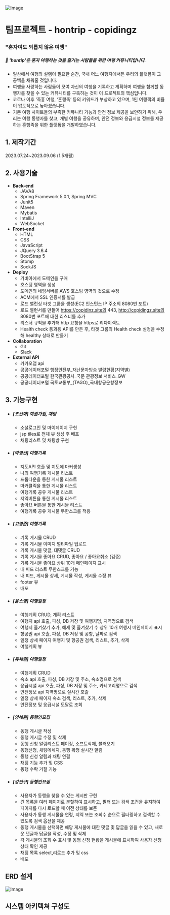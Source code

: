 ![Image](https://github.com/copidingz/hontrip/assets/131749616/ab773419-e524-4dce-bcf0-83253adb6ed3)
# 팀프로젝트 - hontrip - copidingz
### "혼자여도 외롭지 않은 여행"
##### 🚗 'hontip'은 혼자 여행하는 것을 즐기는 사람들을 위한 여행 커뮤니티입니다.
- 일상에서 여행의 설렘이 필요한 순간, 국내 어느 여행지에서든 우리의 플랫폼이 그 공백을 채워줄 것입니다. 
- 여행을 사랑하는 사람들이 모여 자신의 여행을 기록하고 계획하며 여행을 함께할 동행자를 찾을 수 있는 커뮤니티를 구축하는 것이 이 프로젝트의 핵심입니다.
- 코로나 이후 ‘즉흥 여행, ‘혼행족’ 등의 키워드가 부상하고 있으며, 1인 여행객의 비율이 압도적으로 높아졌습니다.
- 기존 여행 사이트들의 부족한 커뮤니티 기능과 안전 정보 제공을 보안하기 위해, 우리는 여행 동행자를 찾고, 개별 여행을 공유하며, 안전 정보와 응급시설 정보를 제공하는 혼행족을 위한 플랫폼을 개발하였습니다.


## 1. 제작기간
2023.07.24~2023.09.06 (1.5개월)

## 2. 사용기술
- <strong>Back-end</strong>
  - JAVA8
  - Spring Framework 5.0.1, Spring MVC
  - Junit5
  - Maven
  - Mybatis
  - IntelliJ
  - WebSocket
- <strong>Front-end</strong>
  - HTML
  - CSS
  - JavaScript
  - JQuery 3.6.4
  - BootStrap 5
  - Stomp
  - SockJS
- <strong>Deploy</strong>
  - 가비아에서 도메인을 구매
  - 호스팅 영역을 생성
  - 도메인의 네임서버를 AWS 호스팅 영역의 것으로 수정
  - ACM에서 SSL 인증서를 발급
  - 로드 밸런싱 타겟 그룹을 생성(EC2 인스턴스 IP 주소의 8080번 포트)
  - 로드 밸런서를 만들어 https://copidinz.site의 443, http://copidingz.site의 8080번 포트에 대한 리스너를 추가
  - 리스너 규칙을 추가해 http 요청을 https로 리다이렉트
  - Health check 통과용 API를 만든 후, 타겟 그룹의 Health check 설정을 수정해 healthy 상태로 만들기
- <strong>Collaboration</strong>
  - Git
  - Slack
- <strong>External API</strong>
  - 카카오맵 api
  - 공공데이터포털 행정안전부_재난문자방송 발령현황(지역별)
  - 공공데이터포털 한국관광공사_국문 관광정보 서비스_GW
  - 공공데이터포털 국토교통부_(TAGO)_국내항공운항정보

## 3. 기능구현 
- ##### [조선화] 회원가입, 채팅
  - 소셜로그인 및 마이페이지 구현
  - jsp tiles로 전체 뷰 생성 후 배포
  - 채팅리스트 및 채팅방 구현
  

- ##### [박영선] 여행기록
    - 지도API 호출 및 지도에 마커생성
    - 나의 여행기록 게시물 리스트
    - 드롭다운을 통한 게시물 리스트
    - 마커클릭을 통한 게시물 리스트
    - 여행기록 공유 게시물 리스트
    - 지역버튼을 통한 게시물 리스트
    - 좋아요 버튼을 통한 게시물 리스트
    - 여행기록 공유 게시물 무한스크롤 적용


- ##### [고영준] 여행기록
  - 기록 게시물 CRUD
  - 기록 게시물 이미지 멀티파일 업로드
  - 기록 게시물 댓글, 대댓글 CRUD
  - 기록 게시물 좋아요 CRUD, 좋아요 / 좋아요취소 (검증)
  - 기록 게시물 좋아요 상위 10개 메인페이지 표시
  - 내 피드 리스트 무한스크롤 기능
  - 내 피드, 게시물 상세, 게시물 작성, 게시물 수정 뷰
  - footer 뷰
  - 배포


- ##### [윤소영] 여행일정
    - 여행계획 CRUD, 계획 리스트
    - 여행지 api 호출, 파싱, DB 저장 및 여행지명, 지역명으로 검색 
    - 여행지 즐겨찾기 추가, 해제 및 즐겨찾기 수 상위 10개 여행지 메인페이지 표시 
    - 항공권 api 호출, 파싱, DB 저장 및 공항, 날짜로 검색
    - 일정 상세 페이지 여행지 및 항공권 검색, 리스트, 추가, 삭제
    - 여행계획 뷰 
   

- ##### [유채림] 여행일정
    - 여행계획 CRUD
    - 숙소 api 호출, 파싱, DB 저장 및 주소, 숙소명으로 검색
    - 응급시설 api 호출, 파싱, DB 저장 및 주소, 카테고리명으로 검색
    - 안전정보 api 지역명으로 실시간 호출
    - 일정 상세 페이지 숙소 검색, 리스트, 추가, 삭제
    - 안전정보 및 응급시설 모달로 조회


- ##### [양혜원] 동행인모집
    - 동행 게시글 작성
    - 동행 게시글 수정 및 삭제
    - 동행 신청 알림리스트 페이징, 소프트삭제, 불러오기
    - 동행신청, 채팅메세지, 동행 확정 실시간 알림
    - 동행 신청 알림과 채팅 연결
    - 채팅 기능 추가 및 CSS
    - 동행 수락 거절 기능


- ##### [강진구] 동행인모집
    - 사용자가 동행을 찾을 수 있는 게시판 구현
    - 긴 목록을 여러 페이지로 분할하여 표시하고, 필터 또는 검색 조건을 유지하여 페이지를 다시 로드할 때 이전 상태를 보존
    - 사용자가 동행 게시물을 연령, 지역 또는 조회수 순으로 필터링하고 검색할 수 있도록 검색 옵션을 제공
    - 동행 게시물을 선택하면 해당 게시물에 대한 댓글 및 답글을 읽을 수 있고, 새로운 댓글과 답글을 작성, 수정 및 삭제
    - 각 게시물의 조회 수 표시 및 동행 신청 현황을 게시물에 표시하여 사용자 신청 상태 확인 제공
    - 채팅 목록 select,리로드 추가 및 css
    - 배포


 

## ERD 설계
![Image](https://github.com/copidingz/hontrip/assets/131749616/2c71ac9f-9685-4231-8ef5-ad4922a3a867)

## 시스템 아키텍쳐 구성도

